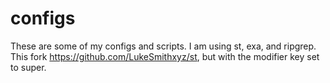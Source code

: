 # configs

These are some of my configs and scripts. I am using st, exa, and ripgrep.
This fork https://github.com/LukeSmithxyz/st, but with the modifier key set to super.
